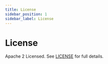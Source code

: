 ```yaml
---
title: License
sidebar_position: 1
sidebar_label: License
---
```


# License

Apache 2 Licensed. See [LICENSE](https://github.com/DNXLabs/docs.dnx.one/blob/master/LICENSE) for full details.
